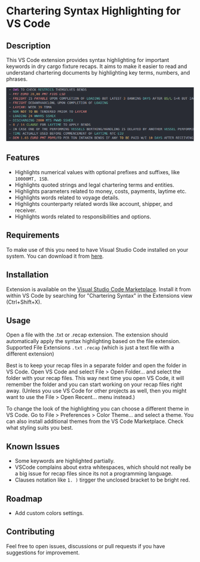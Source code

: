 # Chartering Syntax Highlighting for VS Code

## Description

This VS Code extension provides syntax highlighting for important keywords in dry cargo fixture recaps. It aims to make it easier to read and understand chartering documents by highlighting key terms, numbers, and phrases.

![Screenshot](docs/screenshots/Screenshot_recap.png)

## Features

* Highlights numerical values with optional prefixes and suffixes, like `10000MT, 1SB`.
* Highlights quoted strings and legal chartering terms and entities.
* Highlights parameters related to money, costs, payments, laytime etc.
* Highlights words related to voyage details.
* Highlights counterparty related words like account, shipper, and receiver.
* Highlights words related to responsibilities and options.

## Requirements

To make use of this you need to have Visual Studio Code installed on your system. You can download it from [here](https://code.visualstudio.com/).

## Installation

Extension is available on the [Visual Studio Code Marketplace](https://marketplace.visualstudio.com/items?itemName=pavelapekhtin.vscode-chartering-syntax).
Install it from within VS Code by searching for "Chartering Syntax" in the Extensions view (Ctrl+Shift+X).

## Usage

Open a file with the .txt or .recap extension.
The extension should automatically apply the syntax highlighting based on the file extension.
Supported File Extensions
`.txt`
`.recap` (which is just a text file with a different extension)

Best is to keep your recap files in a separate folder and open the folder in VS Code. Open VS Code and select File > Open Folder... and select the folder with your recap files.
This way next time you open VS Code, it will remember the folder and you can start working on your recap files right away. (Unless you use VS Code for other projects as well, then you might want to use the File > Open Recent... menu instead.)

To change the look of the highlighting you can choose a different theme in VS Code. Go to File > Preferences > Color Theme... and select a theme. You can also install additional themes from the VS Code Marketplace. Check what styling suits you best.

## Known Issues

* Some keywords are highlighted partially.
* VSCode complains about extra whitespaces, which should not really be a big issue for recap files since its not a programming language.
* Clauses notation like `1. )` tirgger the unclosed bracket to be bright red.

## Roadmap

* Add custom colors settings.

## Contributing

Feel free to open issues, discussions or pull requests if you have suggestions for improvement.
